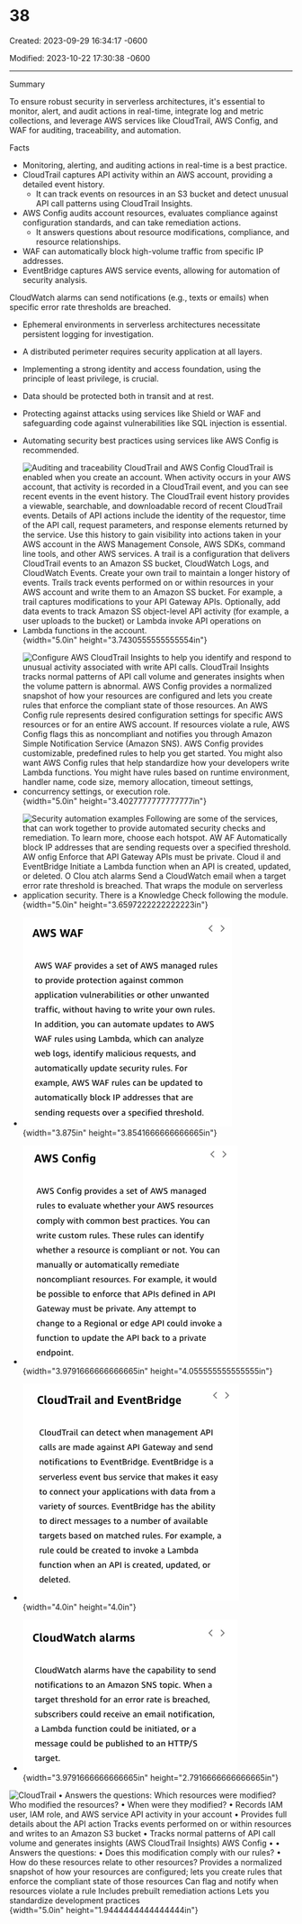 # 38

Created: 2023-09-29 16:34:17 -0600

Modified: 2023-10-22 17:30:38 -0600

---

Summary

To ensure robust security in serverless architectures, it's essential to monitor, alert, and audit actions in real-time, integrate log and metric collections, and leverage AWS services like CloudTrail, AWS Config, and WAF for auditing, traceability, and automation.

Facts

- Monitoring, alerting, and auditing actions in real-time is a best practice.
- CloudTrail captures API activity within an AWS account, providing a detailed event history.
  - It can track events on resources in an S3 bucket and detect unusual API call patterns using CloudTrail Insights.
- AWS Config audits account resources, evaluates compliance against configuration standards, and can take remediation actions.
  - It answers questions about resource modifications, compliance, and resource relationships.
- WAF can automatically block high-volume traffic from specific IP addresses.
- EventBridge captures AWS service events, allowing for automation of security analysis.



CloudWatch alarms can send notifications (e.g., texts or emails) when specific error rate thresholds are breached.

- Ephemeral environments in serverless architectures necessitate persistent logging for investigation.
- A distributed perimeter requires security application at all layers.
- Implementing a strong identity and access foundation, using the principle of least privilege, is crucial.
- Data should be protected both in transit and at rest.
- Protecting against attacks using services like Shield or WAF and safeguarding code against vulnerabilities like SQL injection is essential.
- Automating security best practices using services like AWS Config is recommended.
- ![Auditing and traceability CloudTrail and AWS Config CloudTrail is enabled when you create an account. When activity occurs in your AWS account, that activity is recorded in a CloudTrail event, and you can see recent events in the event history. The CloudTrail event history provides a viewable, searchable, and downloadable record of recent CloudTrail events. Details of API actions include the identity of the requestor, time of the API call, request parameters, and response elements returned by the service. Use this history to gain visibility into actions taken in your AWS account in the AWS Management Console, AWS SDKs, command line tools, and other AWS services. A trail is a configuration that delivers CloudTrail events to an Amazon SS bucket, CloudWatch Logs, and CloudWatch Events. Create your own trail to maintain a longer history of events. Trails track events performed on or within resources in your AWS account and write them to an Amazon SS bucket. For example, a trail captures modifications to your API Gateway APIs. Optionally, add data events to track Amazon SS object-level API activity (for example, a user uploads to the bucket) or Lambda invoke API operations on Lambda functions in the account. ](../../../media/AWS-Developing-Serverless-Solutions-on-AWS-Module-10-38-image1.png){width="5.0in" height="3.7430555555555554in"}



- ![Configure AWS CloudTrail Insights to help you identify and respond to unusual activity associated with write API calls. CloudTrail Insights tracks normal patterns of API call volume and generates insights when the volume pattern is abnormal. AWS Config provides a normalized snapshot of how your resources are configured and lets you create rules that enforce the compliant state of those resources. An AWS Config rule represents desired configuration settings for specific AWS resources or for an entire AWS account. If resources violate a rule, AWS Config flags this as noncompliant and notifies you through Amazon Simple Notification Service (Amazon SNS). AWS Config provides customizable, predefined rules to help you get started. You might also want AWS Config rules that help standardize how your developers write Lambda functions. You might have rules based on runtime environment, handler name, code size, memory allocation, timeout settings, concurrency settings, or execution role. ](../../../media/AWS-Developing-Serverless-Solutions-on-AWS-Module-10-38-image2.png){width="5.0in" height="3.4027777777777777in"}



- ![Security automation examples Following are some of the services, that can work together to provide automated security checks and remediation. To learn more, choose each hotspot. AW AF Automatically block IP addresses that are sending requests over a specified threshold. AW onfig Enforce that API Gateway APIs must be private. Cloud il and EventBridge Initiate a Lambda function when an API is created, updated, or deleted. O Clou atch alarms Send a CloudWatch email when a target error rate threshold is breached. That wraps the module on serverless application security. There is a Knowledge Check following the module. ](../../../media/AWS-Developing-Serverless-Solutions-on-AWS-Module-10-38-image3.png){width="5.0in" height="3.6597222222222223in"}



- ![AWS WAF AWS WAF provides a set of AWS managed rules to provide protection against common application vulnerabilities or other unwanted traffic, without having to write your own rules. In addition, you can automate updates to AWS WAF rules using Lambda, which can analyze web logs, identify malicious requests, and automatically update security rules. For example, AWS WAF rules can be updated to automatically block IP addresses that are sending requests over a specified threshold. ](../../../media/AWS-Developing-Serverless-Solutions-on-AWS-Module-10-38-image4.png){width="3.875in" height="3.8541666666666665in"}



- ![AWS Config AWS Config provides a set of AWS managed rules to evaluate whether your AWS resources comply with common best practices. You can write custom rules. These rules can identify whether a resource is compliant or not. You can manually or automatically remediate noncompliant resources. For example, it would be possible to enforce that APIs defined in API Gateway must be private. Any attempt to change to a Regional or edge API could invoke a function to update the API back to a private endpoint. ](../../../media/AWS-Developing-Serverless-Solutions-on-AWS-Module-10-38-image5.png){width="3.9791666666666665in" height="4.055555555555555in"}



- ![CloudTrail and EventBridge CloudTrail can detect when management API calls are made against API Gateway and send notifications to EventBridge. EventBridge is a serverless event bus service that makes it easy to connect your applications with data from a variety of sources. EventBridge has the ability to direct messages to a number of available targets based on matched rules. For example, a rule could be created to invoke a Lambda function when an API is created, updated, or deleted. ](../../../media/AWS-Developing-Serverless-Solutions-on-AWS-Module-10-38-image6.png){width="4.0in" height="4.0in"}



- ![](../../../media/AWS-Developing-Serverless-Solutions-on-AWS-Module-10-38-image7.png){width="3.9791666666666665in" height="2.7916666666666665in"}







![CloudTrail • Answers the questions: Which resources were modified? Who modified the resources? • When were they modified? • Records IAM user, IAM role, and AWS service API activity in your account • Provides full details about the API action Tracks events performed on or within resources and writes to an Amazon S3 bucket • Tracks normal patterns of API call volume and generates insights (AWS CloudTrail Insights) AWS Config • • Answers the questions: • Does this modification comply with our rules? • How do these resources relate to other resources? Provides a normalized snapshot of how your resources are configured; lets you create rules that enforce the compliant state of those resources Can flag and notify when resources violate a rule Includes prebuilt remediation actions Lets you standardize development practices ](../../../media/AWS-Developing-Serverless-Solutions-on-AWS-Module-10-38-image8.png){width="5.0in" height="1.9444444444444444in"}










